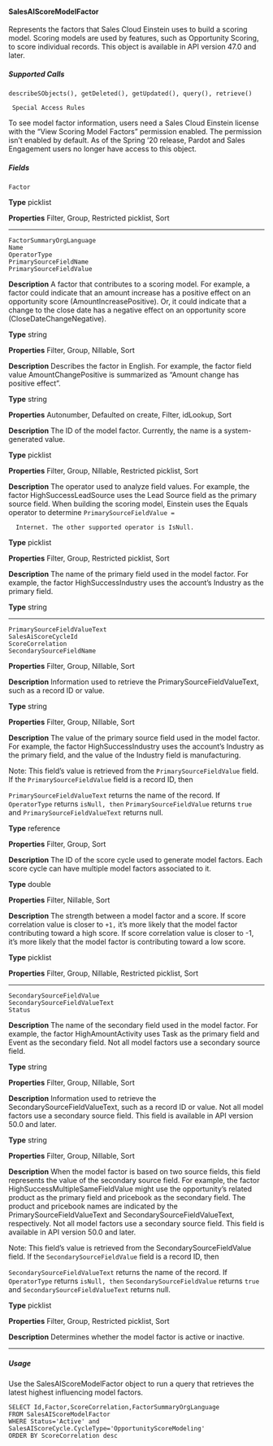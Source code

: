 #### SalesAIScoreModelFactor

Represents the factors that Sales Cloud Einstein uses to build a scoring model. Scoring models are used by features, such as Opportunity
Scoring, to score individual records. This object is available in API version 47.0 and later.

##### Supported Calls
```
describeSObjects(), getDeleted(), getUpdated(), query(), retrieve()

 Special Access Rules

```
To see model factor information, users need a Sales Cloud Einstein license with the “View Scoring Model Factors” permission enabled.
The permission isn’t enabled by default. As of the Spring ’20 release, Pardot and Sales Engagement users no longer have access to this
object.

##### Fields

```
Factor

```

**Type**
picklist

**Properties**
Filter, Group, Restricted picklist, Sort


-----

```
FactorSummaryOrgLanguage
Name
OperatorType
PrimarySourceFieldName
PrimarySourceFieldValue

```

**Description**
A factor that contributes to a scoring model. For example, a factor could indicate that an
amount increase has a positive effect on an opportunity score (AmountIncreasePositive). Or,
it could indicate that a change to the close date has a negative effect on an opportunity
score (CloseDateChangeNegative).

**Type**
string

**Properties**
Filter, Group, Nillable, Sort

**Description**
Describes the factor in English. For example, the factor field value AmountChangePositive
is summarized as “Amount change has positive effect”.

**Type**
string

**Properties**
Autonumber, Defaulted on create, Filter, idLookup, Sort

**Description**
The ID of the model factor. Currently, the name is a system-generated value.

**Type**
picklist

**Properties**
Filter, Group, Nillable, Restricted picklist, Sort

**Description**
The operator used to analyze field values. For example, the factor HighSuccessLeadSource
uses the Lead Source field as the primary source field. When building the scoring model,
Einstein uses the Equals operator to determine `PrimarySourceFieldValue =`
```
  Internet. The other supported operator is IsNull.

```
**Type**
picklist

**Properties**
Filter, Group, Restricted picklist, Sort

**Description**
The name of the primary field used in the model factor. For example, the factor
HighSuccessIndustry uses the account’s Industry as the primary field.

**Type**
string


-----

```
PrimarySourceFieldValueText
SalesAiScoreCycleId
ScoreCorrelation
SecondarySourceFieldName

```

**Properties**
Filter, Group, Nillable, Sort

**Description**
Information used to retrieve the PrimarySourceFieldValueText, such as a record ID or value.

**Type**
string

**Properties**
Filter, Group, Nillable, Sort

**Description**
The value of the primary source field used in the model factor. For example, the factor
HighSuccessIndustry uses the account’s Industry as the primary field, and the value of the
Industry field is manufacturing.

Note: This field’s value is retrieved from the `PrimarySourceFieldValue`
field. If the `PrimarySourceFieldValue` field is a record ID, then

`PrimarySourceFieldValueText` returns the name of the record. If
`OperatorType` returns `isNull, then` `PrimarySourceFieldValue`
returns `true` and `PrimarySourceFieldValueText` returns null.

**Type**
reference

**Properties**
Filter, Group, Sort

**Description**
The ID of the score cycle used to generate model factors. Each score cycle can have multiple
model factors associated to it.

**Type**
double

**Properties**
Filter, Nillable, Sort

**Description**
The strength between a model factor and a score. If score correlation value is closer to `+1,`
it’s more likely that the model factor contributing toward a high score. If score correlation
value is closer to -1, it’s more likely that the model factor is contributing toward a low score.

**Type**
picklist

**Properties**
Filter, Group, Nillable, Restricted picklist, Sort


-----

```
SecondarySourceFieldValue
SecondarySourceFieldValueText
Status

```

**Description**
The name of the secondary field used in the model factor. For example, the factor
HighAmountActivity uses Task as the primary field and Event as the secondary field. Not all
model factors use a secondary source field.

**Type**
string

**Properties**
Filter, Group, Nillable, Sort

**Description**
Information used to retrieve the SecondarySourceFieldValueText, such as a record ID or value.
Not all model factors use a secondary source field. This field is available in API version 50.0
and later.

**Type**
string

**Properties**
Filter, Group, Nillable, Sort

**Description**
When the model factor is based on two source fields, this field represents the value of the
secondary source field. For example, the factor HighSuccessMultipleSameFieldValue might
use the opportunity’s related product as the primary field and pricebook as the secondary
field. The product and pricebook names are indicated by the PrimarySourceFieldValueText
and SecondarySourceFieldValueText, respectively. Not all model factors use a secondary
source field. This field is available in API version 50.0 and later.

Note: This field’s value is retrieved from the SecondarySourceFieldValue
field. If the `SecondarySourceFieldValue` field is a record ID, then

`SecondarySourceFieldValueText` returns the name of the record. If
`OperatorType` returns `isNull, then` `SecondarySourceFieldValue`
returns `true` and `SecondarySourceFieldValueText` returns null.

**Type**
picklist

**Properties**
Filter, Group, Restricted picklist, Sort

**Description**
Determines whether the model factor is active or inactive.


-----

##### Usage

Use the SalesAIScoreModelFactor object to run a query that retrieves the latest highest influencing model factors.
```
SELECT Id,Factor,ScoreCorrelation,FactorSummaryOrgLanguage
FROM SalesAIScoreModelFactor
WHERE Status='Active' and SalesAIScoreCycle.CycleType='OpportunityScoreModeling'
ORDER BY ScoreCorrelation desc
